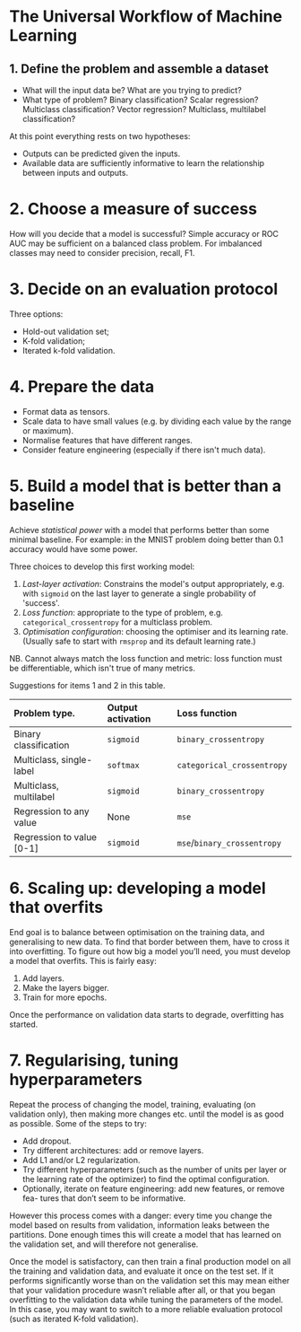 # The Universal Workflow of Machine Learning

## 1. Define the problem and assemble a dataset

- What will the input data be? What are you trying to predict?
- What type of problem? Binary classification? Scalar regression? Multiclass classification? Vector regression? Multiclass, multilabel classification?

At this point everything rests on two hypotheses:

- Outputs can be predicted given the inputs.
- Available data are sufficiently informative to learn the relationship between inputs and outputs.

# 2. Choose a measure of success

How will you decide that a model is successful? Simple accuracy or ROC AUC may be sufficient on a balanced class problem. For imbalanced classes may need to consider precision, recall, F1.

# 3. Decide on an evaluation protocol

Three options:

- Hold-out validation set;
- K-fold validation;
- Iterated k-fold validation.

# 4. Prepare the data

- Format data as tensors.
- Scale data to have small values (e.g. by dividing each value by the range or maximum).
- Normalise features that have different ranges.
- Consider feature engineering (especially if there isn't much data).

# 5. Build a model that is better than a baseline

Achieve _statistical power_ with a model that performs better than some minimal baseline. For example: in the MNIST problem doing better than 0.1 accuracy would have some power.

Three choices to develop this first working model:

1. _Last-layer activation_: Constrains the model's output appropriately, e.g. with `sigmoid` on the last layer to generate a single probability of 'success'.
2. _Loss function_: appropriate to the type of problem, e.g. `categorical_crossentropy` for a multiclass problem.
3. _Optimisation configuration_: choosing the optimiser and its learning rate. (Usually safe to start with `rmsprop` and its default learning rate.)

NB. Cannot always match the loss function and metric: loss function must be differentiable, which isn't true of many metrics. 

Suggestions for items 1 and 2 in this table.

| Problem type.              | Output activation | Loss function              |
| :------------------------- | :---------------- | :------------------------- |
| Binary classification      | `sigmoid`         | `binary_crossentropy`      |
| Multiclass, single-label   | `softmax`         | `categorical_crossentropy` |
| Multiclass, multilabel     | `sigmoid`         | `binary_crossentropy`      |
| Regression to any value    | None              | `mse`                      |
| Regression to value [0-1] | `sigmoid`         | `mse`/`binary_crossentropy` |

# 6. Scaling up: developing a model that overfits

End goal is to balance between optimisation on the training data, and generalising to new data. To find that border between them, have to cross it into overfitting. To figure out how big a model you’ll need, you must develop a model that overfits.
This is fairly easy:
1. Add layers.
2. Make the layers bigger.
3. Train for more epochs.

Once the performance on validation data starts to degrade, overfitting has started.

# 7. Regularising, tuning hyperparameters

Repeat the process of changing the model, training, evaluating (on validation only), then making more changes etc. until the model is as good as possible. Some of the steps to try:

- Add dropout.
- Try different architectures: add or remove layers.
- Add L1 and/or L2 regularization.
- Try different hyperparameters (such as the number of units per layer or the
learning rate of the optimizer) to find the optimal configuration.
- Optionally, iterate on feature engineering: add new features, or remove fea-
tures that don’t seem to be informative.

However this process comes with a danger: every time you change the model based on results from validation, information leaks between the partitions. Done enough times this will create a model that has learned on the validation set, and will therefore not generalise.

Once the model is satisfactory, can then train a final production model on all the training and validation data, and evaluate it once on the test set. If it performs significantly worse than on the validation set this may mean either that your validation procedure wasn’t reliable after all, or that you began overfitting to the validation data while tuning the parameters of the model. In this case, you may want to switch to a more reliable evaluation protocol (such as iterated K-fold validation).